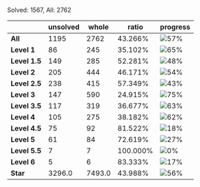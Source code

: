 Solved: 1567, All: 2762

| |unsolved|whole|ratio|progress|
|----|----|----|----|----|
|**All**| 1195 | 2762 | 43.266%| ![57%](https://progress-bar.dev/57?title=All) |
|**Level 1**| 86 | 245 | 35.102%| ![65%](https://progress-bar.dev/65?title=Level+1++)|
|**Level 1.5**| 149 | 285 | 52.281%| ![48%](https://progress-bar.dev/48?title=Level+1.5)|
|**Level 2**| 205 | 444 | 46.171%| ![54%](https://progress-bar.dev/54?title=Level+2++)|
|**Level 2.5**| 238 | 415 | 57.349%| ![43%](https://progress-bar.dev/43?title=Level+2.5)|
|**Level 3**| 147 | 590 | 24.915%| ![75%](https://progress-bar.dev/75?title=Level+3++)|
|**Level 3.5**| 117 | 319 | 36.677%| ![63%](https://progress-bar.dev/63?title=Level+3.5)|
|**Level 4**| 105 | 275 | 38.182%| ![62%](https://progress-bar.dev/62?title=Level+4++)|
|**Level 4.5**| 75 | 92 | 81.522%| ![18%](https://progress-bar.dev/18?title=Level+4.5)|
|**Level 5**| 61 | 84 | 72.619%| ![27%](https://progress-bar.dev/27?title=Level+5++)|
|**Level 5.5**| 7 | 7 | 100.000%| ![0%](https://progress-bar.dev/0?title=Level+5.5)|
|**Level 6**| 5 | 6 | 83.333%| ![17%](https://progress-bar.dev/17?title=Level+6++)|
|**Star**|3296.0 | 7493.0 |43.988%| ![56%](https://progress-bar.dev/56?title=Star) |

